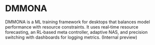 # DMMONA
DMMONA is a ML training framework for desktops that balances model performance with resource constraints. It uses real‑time resource forecasting, an RL‑based meta controller, adaptive NAS, and precision switching with dashboards for logging metrics. (Internal preview)
